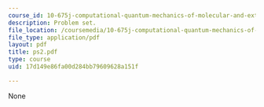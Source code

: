 ```yaml
---
course_id: 10-675j-computational-quantum-mechanics-of-molecular-and-extended-systems-fall-2004
description: Problem set.
file_location: /coursemedia/10-675j-computational-quantum-mechanics-of-molecular-and-extended-systems-fall-2004/17d149e86fa00d284bb79609628a151f_ps2.pdf
file_type: application/pdf
layout: pdf
title: ps2.pdf
type: course
uid: 17d149e86fa00d284bb79609628a151f

---
```

None